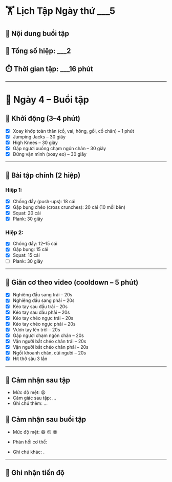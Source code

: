 # 🏋️ Lịch Tập Ngày thứ ___5
## 📌 Nội dung buổi tập

## 🔁 Tổng số hiệp: ___2

## ⏱️ Thời gian tập: ___16 phút

---
# 📅 Ngày 4 – Buổi tập

## 🔄 Khởi động (3–4 phút)
- [x] Xoay khớp toàn thân (cổ, vai, hông, gối, cổ chân) – 1 phút  
- [x] Jumping Jacks – 30 giây  
- [x] High Knees – 30 giây  
- [x] Gập người xuống chạm ngón chân – 30 giây  
- [x] Đứng vặn mình (xoay eo) – 30 giây  

---

## 💪 Bài tập chính (2 hiệp)

### Hiệp 1:
- [x] Chống đẩy (push-ups): 18 cái  
- [x] Gập bụng chéo (cross crunches): 20 cái (10 mỗi bên)  
- [x] Squat: 20 cái  
- [x] Plank: 30 giây  

### Hiệp 2:
- [x] Chống đẩy: 12–15 cái  
- [x] Gập bụng: 15 cái  
- [x] Squat: 15 cái  
- [ ] Plank: 30 giây  

---

## 🧘 Giãn cơ theo video (cooldown – 5 phút)
- [x] Nghiêng đầu sang trái – 20s  
- [x] Nghiêng đầu sang phải – 20s  
- [x] Kéo tay sau đầu trái – 20s  
- [x] Kéo tay sau đầu phải – 20s  
- [x] Kéo tay chéo ngực trái – 20s  
- [x] Kéo tay chéo ngực phải – 20s  
- [x] Vươn tay lên trời – 20s  
- [x] Gập người chạm ngón chân – 20s  
- [x] Vặn người bắt chéo chân trái – 20s  
- [x] Vặn người bắt chéo chân phải – 20s  
- [x] Ngồi khoanh chân, cúi người – 20s  
- [x] Hít thở sâu 3 lần  

---

## 📓 Cảm nhận sau tập
- Mức độ mệt: 😫  
- Cảm giác sau tập: ...  
- Ghi chú thêm: ...

## 📓 Cảm nhận sau buổi tập

- Mức độ mệt: 😄 😐 😫 
    
- Phản hồi cơ thể: 
    
- Ghi chú khác: .
    

---

## 🎯 Ghi nhận tiến độ